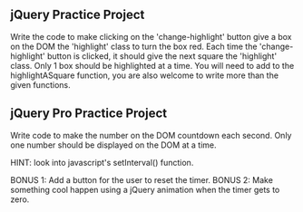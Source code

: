## jQuery Practice Project

Write the code to make clicking on the 'change-highlight' button give a box on the DOM the 'highlight' class to turn the box red.
Each time the 'change-highlight' button is clicked, it should give the next square
the 'highlight' class.
Only 1 box should be highlighted at a time.
You will need to add to the highlightASquare function, you are also welcome to write more than the given functions.

## jQuery Pro Practice Project

Write code to make the number on the DOM countdown each second. Only one number should be displayed on the DOM at a time.

HINT: look into javascript's setInterval() function.

BONUS 1: Add a button for the user to reset the timer.
BONUS 2: Make something cool happen using a jQuery animation when the timer gets to zero.
